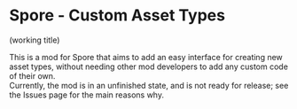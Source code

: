 <h1>Spore - Custom Asset Types</h1>
(working title)

<p>This is a mod for Spore that aims to add an easy interface for creating new asset types, without needing other mod developers to add any custom code of their own.<br>
Currently, the mod is in an unfinished state, and is not ready for release; see the Issues page for the main reasons why.</p>
